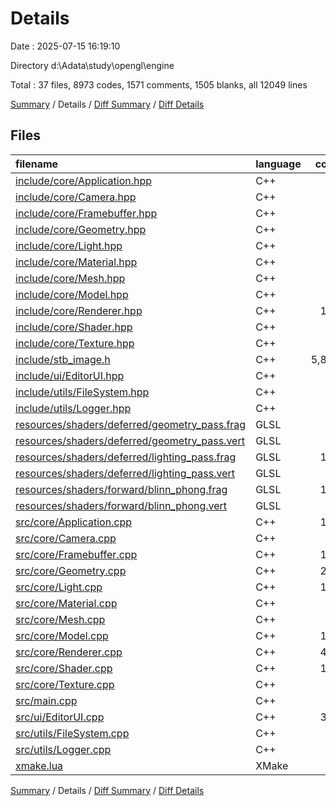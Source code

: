 # Details

Date : 2025-07-15 16:19:10

Directory d:\\Adata\\study\\opengl\\engine

Total : 37 files,  8973 codes, 1571 comments, 1505 blanks, all 12049 lines

[Summary](results.md) / Details / [Diff Summary](diff.md) / [Diff Details](diff-details.md)

## Files
| filename | language | code | comment | blank | total |
| :--- | :--- | ---: | ---: | ---: | ---: |
| [include/core/Application.hpp](/include/core/Application.hpp) | C++ | 29 | 0 | 10 | 39 |
| [include/core/Camera.hpp](/include/core/Camera.hpp) | C++ | 57 | 4 | 14 | 75 |
| [include/core/Framebuffer.hpp](/include/core/Framebuffer.hpp) | C++ | 48 | 0 | 7 | 55 |
| [include/core/Geometry.hpp](/include/core/Geometry.hpp) | C++ | 38 | 0 | 3 | 41 |
| [include/core/Light.hpp](/include/core/Light.hpp) | C++ | 80 | 0 | 15 | 95 |
| [include/core/Material.hpp](/include/core/Material.hpp) | C++ | 39 | 3 | 10 | 52 |
| [include/core/Mesh.hpp](/include/core/Mesh.hpp) | C++ | 57 | 0 | 13 | 70 |
| [include/core/Model.hpp](/include/core/Model.hpp) | C++ | 52 | 0 | 11 | 63 |
| [include/core/Renderer.hpp](/include/core/Renderer.hpp) | C++ | 155 | 16 | 31 | 202 |
| [include/core/Shader.hpp](/include/core/Shader.hpp) | C++ | 29 | 1 | 8 | 38 |
| [include/core/Texture.hpp](/include/core/Texture.hpp) | C++ | 34 | 1 | 7 | 42 |
| [include/stb\_image.h](/include/stb_image.h) | C++ | 5,833 | 1,294 | 861 | 7,988 |
| [include/ui/EditorUI.hpp](/include/ui/EditorUI.hpp) | C++ | 39 | 0 | 8 | 47 |
| [include/utils/FileSystem.hpp](/include/utils/FileSystem.hpp) | C++ | 10 | 0 | 2 | 12 |
| [include/utils/Logger.hpp](/include/utils/Logger.hpp) | C++ | 27 | 0 | 7 | 34 |
| [resources/shaders/deferred/geometry\_pass.frag](/resources/shaders/deferred/geometry_pass.frag) | GLSL | 49 | 6 | 11 | 66 |
| [resources/shaders/deferred/geometry\_pass.vert](/resources/shaders/deferred/geometry_pass.vert) | GLSL | 23 | 0 | 6 | 29 |
| [resources/shaders/deferred/lighting\_pass.frag](/resources/shaders/deferred/lighting_pass.frag) | GLSL | 123 | 18 | 38 | 179 |
| [resources/shaders/deferred/lighting\_pass.vert](/resources/shaders/deferred/lighting_pass.vert) | GLSL | 8 | 0 | 3 | 11 |
| [resources/shaders/forward/blinn\_phong.frag](/resources/shaders/forward/blinn_phong.frag) | GLSL | 154 | 25 | 49 | 228 |
| [resources/shaders/forward/blinn\_phong.vert](/resources/shaders/forward/blinn_phong.vert) | GLSL | 23 | 0 | 6 | 29 |
| [src/core/Application.cpp](/src/core/Application.cpp) | C++ | 132 | 10 | 22 | 164 |
| [src/core/Camera.cpp](/src/core/Camera.cpp) | C++ | 74 | 1 | 13 | 88 |
| [src/core/Framebuffer.cpp](/src/core/Framebuffer.cpp) | C++ | 115 | 2 | 24 | 141 |
| [src/core/Geometry.cpp](/src/core/Geometry.cpp) | C++ | 263 | 31 | 73 | 367 |
| [src/core/Light.cpp](/src/core/Light.cpp) | C++ | 101 | 3 | 12 | 116 |
| [src/core/Material.cpp](/src/core/Material.cpp) | C++ | 87 | 0 | 13 | 100 |
| [src/core/Mesh.cpp](/src/core/Mesh.cpp) | C++ | 49 | 7 | 16 | 72 |
| [src/core/Model.cpp](/src/core/Model.cpp) | C++ | 166 | 13 | 33 | 212 |
| [src/core/Renderer.cpp](/src/core/Renderer.cpp) | C++ | 426 | 40 | 72 | 538 |
| [src/core/Shader.cpp](/src/core/Shader.cpp) | C++ | 118 | 3 | 26 | 147 |
| [src/core/Texture.cpp](/src/core/Texture.cpp) | C++ | 80 | 0 | 14 | 94 |
| [src/main.cpp](/src/main.cpp) | C++ | 7 | 0 | 1 | 8 |
| [src/ui/EditorUI.cpp](/src/ui/EditorUI.cpp) | C++ | 374 | 21 | 52 | 447 |
| [src/utils/FileSystem.cpp](/src/utils/FileSystem.cpp) | C++ | 23 | 2 | 5 | 30 |
| [src/utils/Logger.cpp](/src/utils/Logger.cpp) | C++ | 37 | 1 | 6 | 44 |
| [xmake.lua](/xmake.lua) | XMake | 14 | 69 | 3 | 86 |

[Summary](results.md) / Details / [Diff Summary](diff.md) / [Diff Details](diff-details.md)